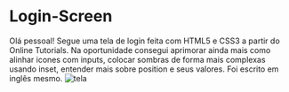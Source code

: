 # Login-Screen
Olá pessoal! Segue uma tela de login feita com HTML5 e CSS3 a partir do Online Tutorials. Na oportunidade consegui aprimorar ainda mais como alinhar icones com inputs, colocar sombras de forma mais complexas usando inset, entender mais sobre position e seus valores. Foi escrito em inglês mesmo.
![tela](https://user-images.githubusercontent.com/42776591/157763243-20741708-51d4-4e8c-88a1-8b717c340ac2.png)
